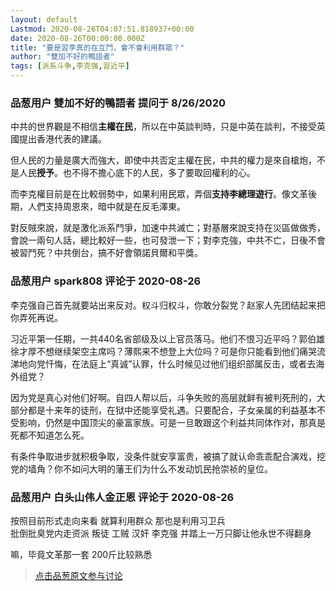 ```yaml
---
layout: default
Lastmod: 2020-08-26T04:07:51.818937+00:00
date: 2020-08-26T00:00:00.000Z
title: "要是習李真的在互鬥，會不會利用群眾？"
author: "雙加不好的鴨語者"
tags: [派系斗争,李克强,習近平]
---
```



### 品葱用户 **雙加不好的鴨語者** 提问于 8/26/2020
    
中共的世界觀是不相信**主權在民**，所以在中英談判時，只是中英在談判，不接受英國提出香港代表的建議。  
  
但人民的力量是廣大而強大，即使中共否定主權在民，中共的權力是來自槍炮，不是人民**授予**。也不得不擔心底下的人民，多了要取回權利的心。  
  
而李克權目前是在比較弱勢中，如果利用民眾，弄個**支持李總理遊行**。像文革後期，人們支持周恩來，暗中就是在反毛澤東。  
  
對反賊來說，就是激化派系鬥爭，加速中共滅亡；對基層來說支持在災區做做秀，會說一兩句人話，總比較好一些，也可發泄一下；對李克強，中共不亡，日後不會被習鬥死？中共倒台，搞不好會領諾貝爾和平獎。
    
                

### 品葱用户 **spark808** 评论于 2020-08-26
        
李克强自己首先就要站出来反对。权斗归权斗，你敢分裂党？赵家人先团结起来把你弄死再说。  
  
习近平第一任期，一共440名省部级及以上官员落马。他们不恨习近平吗？郭伯雄徐才厚不想继续架空主席吗？薄熙来不想登上大位吗？可是你只能看到他们痛哭流涕地向党忏悔，在法庭上“真诚”认罪，什么时候见过他们组织部属反击，或者去海外组党？  
  
因为党是真心对他们好啊。自四人帮以后，斗争失败的高层就鲜有被判死刑的，大部分都是十来年的徒刑，在狱中还能享受礼遇。只要配合，子女亲属的利益基本不受影响，仍然是中国顶尖的豪富家族。可是一旦敢跟这个利益共同体作对，那真是死都不知道怎么死。  
  
有条件争取进步就积极争取，没条件就安享富贵，被搞了就认命乖乖配合演戏，挖党的墙角？你不如问大明的藩王们为什么不发动饥民抢崇祯的皇位。
        
                

### 品葱用户 **白头山伟人金正恩** 评论于 2020-08-26
        
按照目前形式走向来看 就算利用群众 那也是利用习卫兵  
批倒批臭党内走资派 叛徒 工贼 汉奸 李克强 并踏上一万只脚让他永世不得翻身  
  
嘛，毕竟文革那一套 200斤比较熟悉
        
                





> [点击品葱原文参与讨论](https://pincong.rocks/question/30274)

